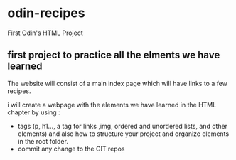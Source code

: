 # odin-recipes
First Odin's HTML Project 

## first project to practice all the elments we have learned
The website will consist of a main index page which will have links to a few recipes.

i will create a webpage with the elements we have learned
in the HTML chapter by using :
- tags (p, h1..., a tag for links ,img, ordered and unordered lists, 
   and other elements)
and also how to structure your project and organize elements in
the root folder. 
- commit any change to the GIT repos

